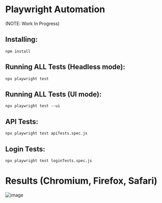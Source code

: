 # Playwright Automation

(NOTE: Work In Progress)

## Installing:

` npm install `

## Running ALL Tests (Headless mode):

`npx playwright test`

## Running ALL Tests (UI mode):

`npx playwright test --ui`

## API Tests:

`npx playwright test apiTests.spec.js`

## Login Tests:

`npx playwright test loginTests.spec.js`

# Results (Chromium, Firefox, Safari)

![image](https://user-images.githubusercontent.com/96100804/236949300-77d0def2-7f8b-413b-8967-f19106d095aa.png)

